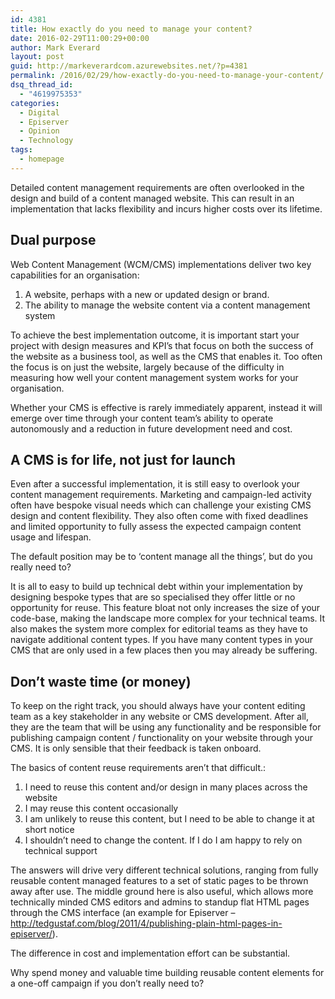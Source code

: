 ```yaml
---
id: 4381
title: How exactly do you need to manage your content?
date: 2016-02-29T11:00:29+00:00
author: Mark Everard
layout: post
guid: http://markeverardcom.azurewebsites.net/?p=4381
permalink: /2016/02/29/how-exactly-do-you-need-to-manage-your-content/
dsq_thread_id:
  - "4619975353"
categories:
  - Digital
  - Episerver
  - Opinion
  - Technology
tags:
  - homepage
---
```

Detailed content management requirements are often overlooked in the design and build of a content managed website. This can result in an implementation that lacks flexibility and incurs higher costs over its lifetime.

## Dual purpose

Web Content Management (WCM/CMS) implementations deliver two key capabilities for an organisation:

  1. A website, perhaps with a new or updated design or brand.
  2. The ability to manage the website content via a content management system

To achieve the best implementation outcome, it is important start your project with design measures and KPI&#8217;s that focus on both the success of the website as a business tool, as well as the CMS that enables it. Too often the focus is on just the website, largely because of the difficulty in measuring how well your content management system works for your organisation.

Whether your CMS is effective is rarely immediately apparent, instead it will emerge over time through your content team&#8217;s ability to operate autonomously and a reduction in future development need and cost.

## **A CMS is for life, not just for launch**

Even after a successful implementation, it is still easy to overlook your content management requirements. Marketing and campaign-led activity often have bespoke visual needs which can challenge your existing CMS design and content flexibility. They also often come with fixed deadlines and limited opportunity to fully assess the expected campaign content usage and lifespan.

The default position may be to &#8216;content manage all the things&#8217;, but do you really need to?

It is all to easy to build up technical debt within your implementation by designing bespoke types that are so specialised they offer little or no opportunity for reuse. This feature bloat not only increases the size of your code-base, making the landscape more complex for your technical teams. It also makes the system more complex for editorial teams as they have to navigate additional content types. If you have many content types in your CMS that are only used in a few places then you may already be suffering.

## **Don&#8217;t waste time (or money)**

To keep on the right track, you should always have your content editing team as a key stakeholder in any website or CMS development. After all, they are the team that will be using any functionality and be responsible for publishing campaign content / functionality on your website through your CMS. It is only sensible that their feedback is taken onboard.

The basics of content reuse requirements aren&#8217;t that difficult.:

  1. I need to reuse this content and/or design in many places across the website
  2. I may reuse this content occasionally
  3. I am unlikely to reuse this content, but I need to be able to change it at short notice
  4. I shouldn’t need to change the content. If I do I am happy to rely on technical support

The answers will drive very different technical solutions, ranging from fully reusable content managed features to a set of static pages to be thrown away after use. The middle ground here is also useful, which allows more technically minded CMS editors and admins to standup flat HTML pages through the CMS interface (an example for Episerver &#8211; <a href="http://tedgustaf.com/blog/2011/4/publishing-plain-html-pages-in-episerver/" target="_blank">http://tedgustaf.com/blog/2011/4/publishing-plain-html-pages-in-episerver/</a>).

The difference in cost and implementation effort can be substantial.

Why spend money and valuable time building reusable content elements for a one-off campaign if you don&#8217;t really need to?